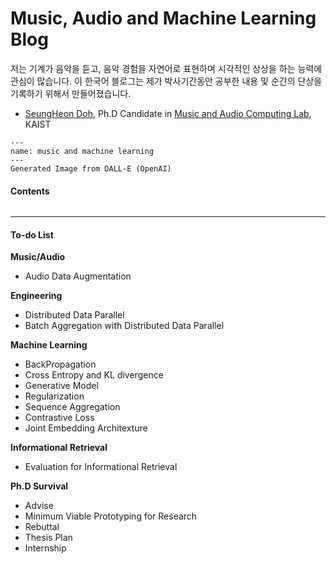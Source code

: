 # Music, Audio and Machine Learning Blog

저는 기계가 음악을 듣고, 음악 경험을 자연어로 표현하며 시각적인 상상을 하는 능력에 관심이 많습니다. 이 한국어 블로그는 제가 박사기간동안 공부한 내용 및 순간의 단상을 기록하기 위해서 만들어졌습니다.
- [SeungHeon Doh](https://seungheondoh.github.io/), Ph.D Candidate in [Music and Audio Computing Lab](https://mac.kaist.ac.kr/), KAIST


```{figure} ./images/front.png
---
name: music and machine learning
---
Generated Image from DALL-E (OpenAI)
```

#### Contents

```{tableofcontents}
```

-------------------

#### To-do List

**Music/Audio**
- Audio Data Augmentation

**Engineering**
- Distributed Data Parallel
- Batch Aggregation with Distributed Data Parallel

**Machine Learning**
- BackPropagation
- Cross Entropy and KL divergence
- Generative Model
- Regularization
- Sequence Aggregation
- Contrastive Loss
- Joint Embedding Architexture

**Informational Retrieval**
- Evaluation for Informational Retrieval

**Ph.D Survival**
- Advise
- Minimum Viable Prototyping for Research
- Rebuttal
- Thesis Plan
- Internship
